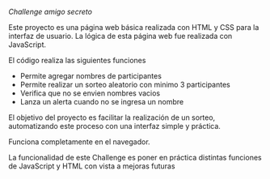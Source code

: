 *Challenge amigo secreto*

Este proyecto es una página web básica realizada con HTML y CSS para la interfaz de usuario.
La lógica de esta página web fue realizada con JavaScript.

El código realiza las siguientes funciones

- Permite agregar nombres de participantes
- Permite realizar un sorteo aleatorio con minimo 3 participantes
- Verifica que no se envien nombres vacios
- Lanza un alerta cuando no se ingresa un nombre

El objetivo del proyecto es facilitar la realización de un sorteo, automatizando este proceso con una interfaz simple y práctica.

Funciona completamente en el navegador.

La funcionalidad de este Challenge es poner en práctica distintas funciones de JavaScript y HTML con vista a mejoras futuras

